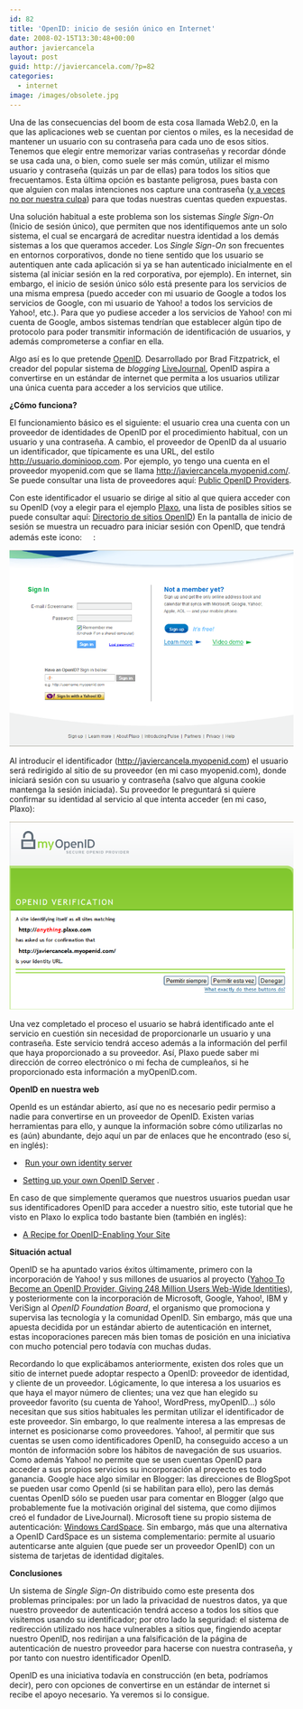 ```yaml
---
id: 82
title: 'OpenID: inicio de sesión único en Internet'
date: 2008-02-15T13:30:48+00:00
author: javiercancela
layout: post
guid: http://javiercancela.com/?p=82
categories:
  - internet
image: /images/obsolete.jpg
---
```

Una de las consecuencias del boom de esta cosa llamada Web2.0, en la que las aplicaciones web se cuentan por cientos o miles, es la necesidad de mantener un usuario con su contraseña para cada uno de esos sitios. Tenemos que elegir entre memorizar varias contraseñas y recordar dónde se usa cada una, o bien, como suele ser más común, utilizar el mismo usuario y contraseña (quizás un par de ellas) para todos los sitios que frecuentamos. Esta última opción es bastante peligrosa, pues basta con que alguien con malas intenciones nos capture una contraseña ([y a veces no por nuestra culpa](http://www.codinghorror.com/blog/archives/000953.html "You're Probably Storing Passwords Incorrectly")) para que todas nuestras cuentas queden expuestas.

Una solución habitual a este problema son los sistemas _Single Sign-On_ (Inicio de sesión único), que permiten que nos identifiquemos ante un solo sistema, el cual se encargará de acreditar nuestra identidad a los demás sistemas a los que queramos acceder. Los _Single Sign-On_ son frecuentes en entornos corporativos, donde no tiene sentido que los usuario se autentiquen ante cada aplicación si ya se han autenticado inicialmente en el sistema (al iniciar sesión en la red corporativa, por ejemplo). En internet, sin embargo, el inicio de sesión único sólo está presente para los servicios de una misma empresa (puedo acceder con mi usuario de Google a todos los servicios de Google, con mi usuario de Yahoo! a todos los servicios de Yahoo!, etc.). Para que yo pudiese acceder a los servicios de Yahoo! con mi cuenta de Google, ambos sistemas tendrían que establecer algún tipo de protocolo para poder transmitir información de identificación de usuarios, y además comprometerse a confiar en ella.

Algo así es lo que pretende [OpenID](http://openid.net "OpenID.net"). Desarrollado por Brad Fitzpatrick, el creador del popular sistema de _blogging_ [LiveJournal](http://www.livejournal.com/ "LiveJournal"), OpenID aspira a convertirse en un estándar de internet que permita a los usuarios utilizar una única cuenta para acceder a los servicios que utilice.

**¿Cómo funciona?**

El funcionamiento básico es el siguiente: el usuario crea una cuenta con un proveedor de identidades de OpenID por el procedimiento habitual, con un usuario y una contraseña. A cambio, el proveedor de OpenID da al usuario un identificador, que típicamente es una URL, del estilo http://usuario.dominioop.com. Por ejemplo, yo tengo una cuenta en el proveedor myopenid.com que se llama http://javiercancela.myopenid.com/. Se puede consultar una lista de proveedores aquí: <a href="http://wiki.openid.net/OpenIDServers#Identity_Providers" title="Public OpenID Providers" target="_blank">Public OpenID Providers</a>.

Con este identificador el usuario se dirige al sitio al que quiera acceder con su OpenID (voy a elegir para el ejemplo [Plaxo](http://www.plaxo.com "Plaxo"), una lista de posibles sitios se puede consultar aquí: [Directorio de sitios OpenID](https://www.myopenid.com/directory "Directorio de sitios OpenID")) En la pantalla de inicio de sesión se muestra un recuadro para iniciar sesión con OpenID, que tendrá además este icono: <img src="http://www.plaxo.com/images/openid/login-bg.gif" height="16" width="16" />:

[![Inicio de sesión en Plaxo](/images/uploads/2008/02/plaxo.png)](/images/uploads/2008/02/plaxo.png "Inicio de sesión en Plaxo")

Al introducir el identificador (http://javiercancela.myopenid.com) el usuario será redirigido al sitio de su proveedor (en mi caso myopenid.com), donde iniciará sesión con su usuario y contraseña (salvo que alguna cookie mantenga la sesión iniciada). Su proveedor le preguntará si quiere confirmar su identidad al servicio al que intenta acceder (en mi caso, Plaxo):

[![Verificación de OpenID](/images/uploads/2008/02/verificacion.png)](/images/uploads/2008/02/verificacion.png "Verificación de OpenID")

Una vez completado el proceso el usuario se habrá identificado ante el servicio en cuestión sin necesidad de proporcionarle un usuario y una contraseña. Este servicio tendrá acceso además a la información del perfil que haya proporcionado a su proveedor. Así, Plaxo puede saber mi dirección de correo electrónico o mi fecha de cumpleaños, si he proporcionado esta información a myOpenID.com.

**OpenID en nuestra web** 

OpenId es un estándar abierto, así que no es necesario pedir permiso a nadie para convertirse en un proveedor de OpenID. Existen varias herramientas para ello, y aunque la información sobre cómo utilizarlas no es (aún) abundante, dejo aquí un par de enlaces que he encontrado (eso sí, en inglés):

  *  [Run your own identity server](http://wiki.openid.net//Run_your_own_identity_server "Run your own identity server")

  * [Setting up your own OpenID Server](http://www.notsorelevant.com/2007-05-03/setting-up-your-own-openid-server/ "Setting up your own OpenID Server") .

En caso de que simplemente queramos que nuestros usuarios puedan usar sus identificadores OpenID para acceder a nuestro sitio, este tutorial que he visto en Plaxo lo explica todo bastante bien (también en inglés):

  * [A Recipe for OpenID-Enabling Your Site](http://www.plaxo.com/api/openid_recipe "A Recipe for OpenID-Enabling Your Site")

**Situación actual**

OpenID se ha apuntado varios éxitos últimamente, primero con la incorporación de Yahoo! y sus millones de usuarios al proyecto ([Yahoo To Become an OpenID Provider, Giving 248 Million Users Web-Wide Identities](http://blog.wired.com/monkeybites/2008/01/yahoo-leverages.html "Yahoo To Become an OpenID Provider, Giving 248 Million Users Web-Wide Identities")), y posteriormente con la incorporación de Microsoft, Google, Yahoo!, IBM y VeriSign al _<span>OpenID Foundation Board</span>_, el organismo que promociona y supervisa las tecnología y la comunidad OpenID. Sin embargo, más que una apuesta decidida por un estándar abierto de autenticación en internet, estas incoporaciones parecen más bien tomas de posición en una iniciativa con mucho potencial pero todavía con muchas dudas.

Recordando lo que explicábamos anteriormente, existen dos roles que un sitio de internet puede adoptar respecto a OpenID: proveedor de identidad, y cliente de un proveedor. Lógicamente, lo que interesa a los usuarios es que haya el mayor número de clientes; una vez que han elegido su proveedor favorito (su cuenta de Yahoo!, WordPress, myOpenID&#8230;) sólo necesitan que sus sitios habituales les permitan utilizar el identificador de este proveedor. Sin embargo, lo que realmente interesa a las empresas de internet es posicionarse como proveedores. Yahoo!, al permitir que sus cuentas se usen como identificadores OpenID, ha conseguido acceso a un montón de información sobre los hábitos de navegación de sus usuarios. Como además Yahoo! no permite que se usen cuentas OpenID para acceder a sus propios servicios su incorporación al proyecto es todo ganancia. Google hace algo similar en Blogger: las direcciones de BlogSpot se pueden usar como OpenId (si se habilitan para ello), pero las demás cuentas OpenID sólo se pueden usar para comentar en Blogger (algo que probablemente fue la motivación original del sistema, que como dijimos creó el fundador de LiveJournal). Microsoft tiene su propio sistema de autenticación: [Windows CardSpace](http://en.wikipedia.org/wiki/Windows_CardSpace "Windows CardSpace"). Sin embargo, más que una alternativa a OpenID CardSpace es un sistema complementario: permite al usuario autenticarse ante alguien (que puede ser un proveedor OpenID) con un sistema de tarjetas de identidad digitales.

**Conclusiones**

Un sistema de _Single Sign-On_ distribuido como este presenta dos problemas principales: por un lado la privacidad de nuestros datos, ya que nuestro proveedor de autenticación tendrá acceso a todos los sitios que visitemos usando su identificador; por otro lado la seguridad: el sistema de redirección utilizado nos hace vulnerables a sitios que, fingiendo aceptar nuestro OpenID, nos redirijan a una falsificación de la página de autenticación de nuestro proveedor para hacerse con nuestra contraseña, y por tanto con nuestro identificador OpenID.

OpenID es una iniciativa todavía en construcción (en beta, podríamos decir), pero con opciones de convertirse en un estándar de internet si recibe el apoyo necesario. Ya veremos si lo consigue.